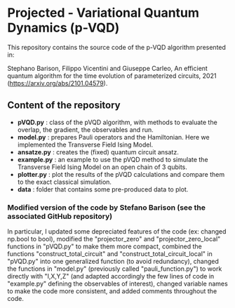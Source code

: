 # Projected - Variational Quantum Dynamics (p-VQD)

This repository contains the source code of the p-VQD algorithm presented in: 

Stephano Barison, Filippo Vicentini and Giuseppe Carleo, An efficient quantum algorithm for the time evolution
of parameterized circuits, 2021 (https://arxiv.org/abs/2101.04579).

## Content of the repository

- **pVQD.py** : class of the pVQD algorithm, with methods to evaluate the overlap, the gradient, 
the observables and run.
- **model.py** : prepares Pauli operators and the Hamiltonian. Here we implemented the Transverse Field Ising Model.
- **ansatze.py** : creates the (fixed) quantum circuit ansatz. 
- **example.py** : an example to use the pVQD method to simulate the Transverse Field Ising Model on an open chain of 3 
qubits.
- **plotter.py** : plot the results of the pVQD calculations and compare them to the exact classical simulation.
- **data** : folder that contains some pre-produced data to plot.

### Modified version of the code by Stefano Barison (see the associated GitHub repository)
In particular, I updated some depreciated features of the code (ex: changed np.bool to bool), modified the 
"projector_zero" and "projector_zero_local" functions in "pVQD.py" to make them more compact, combined the functions 
"construct_total_circuit" and "construct_total_circuit_local" in "pVQD.py" into one generalized function (to avoid 
redundancy), changed the functions in "model.py" (previously called "pauli_function.py") to work directly with "I,X,Y,Z"
(and adapted accordingly the few lines of code in "example.py" defining the observables of interest), changed variable
names to make the code more consistent, and added comments throughout the code. 
